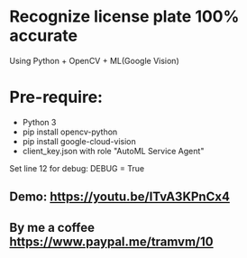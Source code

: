 # Recognize license plate 100% accurate
Using Python + OpenCV + ML(Google Vision)

# Pre-require:
- Python 3
- pip install opencv-python
- pip install google-cloud-vision
- client_key.json with role "AutoML Service Agent"

Set line 12 for debug:
DEBUG = True

## Demo: https://youtu.be/ITvA3KPnCx4

## By me a coffee https://www.paypal.me/tramvm/10
